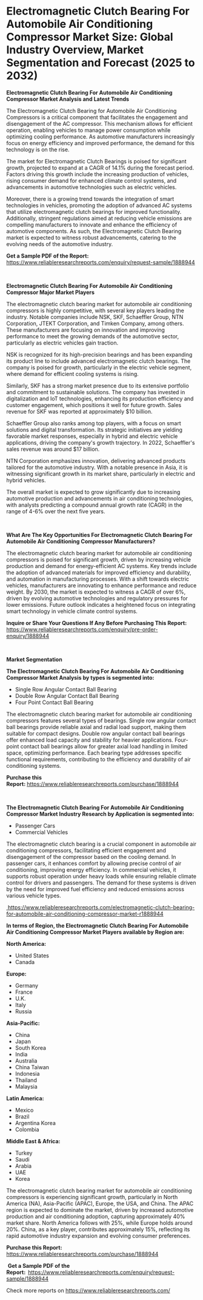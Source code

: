 <p><h1>Electromagnetic Clutch Bearing For Automobile Air Conditioning Compressor Market Size: Global Industry Overview, Market Segmentation and Forecast (2025 to 2032)</h1></p><p><strong>Electromagnetic Clutch Bearing For Automobile Air Conditioning Compressor Market Analysis and Latest Trends</strong></p>
<p><p>The Electromagnetic Clutch Bearing for Automobile Air Conditioning Compressors is a critical component that facilitates the engagement and disengagement of the AC compressor. This mechanism allows for efficient operation, enabling vehicles to manage power consumption while optimizing cooling performance. As automotive manufacturers increasingly focus on energy efficiency and improved performance, the demand for this technology is on the rise.</p><p>The market for Electromagnetic Clutch Bearings is poised for significant growth, projected to expand at a CAGR of 14.1% during the forecast period. Factors driving this growth include the increasing production of vehicles, rising consumer demand for enhanced climate control systems, and advancements in automotive technologies such as electric vehicles. </p><p>Moreover, there is a growing trend towards the integration of smart technologies in vehicles, promoting the adoption of advanced AC systems that utilize electromagnetic clutch bearings for improved functionality. Additionally, stringent regulations aimed at reducing vehicle emissions are compelling manufacturers to innovate and enhance the efficiency of automotive components. As such, the Electromagnetic Clutch Bearing market is expected to witness robust advancements, catering to the evolving needs of the automotive industry.</p></p>
<p><strong>Get a Sample PDF of the Report:&nbsp;</strong> <a href="https://www.reliableresearchreports.com/enquiry/request-sample/1888944?utm_campaign=2009&utm_medium=2&utm_source=Github&utm_content=ia&utm_term=14012025&utm_id=electromagnetic-clutch-bearing-for-automobile-air-conditioning-compressor">https://www.reliableresearchreports.com/enquiry/request-sample/1888944</a></p>
<p>&nbsp;</p>
<p><strong>Electromagnetic Clutch Bearing For Automobile Air Conditioning Compressor Major Market Players</strong></p>
<p><p>The electromagnetic clutch bearing market for automobile air conditioning compressors is highly competitive, with several key players leading the industry. Notable companies include NSK, SKF, Schaeffler Group, NTN Corporation, JTEKT Corporation, and Timken Company, among others. These manufacturers are focusing on innovation and improving performance to meet the growing demands of the automotive sector, particularly as electric vehicles gain traction.</p><p>NSK is recognized for its high-precision bearings and has been expanding its product line to include advanced electromagnetic clutch bearings. The company is poised for growth, particularly in the electric vehicle segment, where demand for efficient cooling systems is rising. </p><p>Similarly, SKF has a strong market presence due to its extensive portfolio and commitment to sustainable solutions. The company has invested in digitalization and IoT technologies, enhancing its production efficiency and customer engagement, which positions it well for future growth. Sales revenue for SKF was reported at approximately $10 billion.</p><p>Schaeffler Group also ranks among top players, with a focus on smart solutions and digital transformation. Its strategic initiatives are yielding favorable market responses, especially in hybrid and electric vehicle applications, driving the company's growth trajectory. In 2022, Schaeffler's sales revenue was around $17 billion.</p><p>NTN Corporation emphasizes innovation, delivering advanced products tailored for the automotive industry. With a notable presence in Asia, it is witnessing significant growth in its market share, particularly in electric and hybrid vehicles.</p><p>The overall market is expected to grow significantly due to increasing automotive production and advancements in air conditioning technologies, with analysts predicting a compound annual growth rate (CAGR) in the range of 4-6% over the next five years.</p></p>
<p>&nbsp;</p>
<p><strong>What Are The Key Opportunities For Electromagnetic Clutch Bearing For Automobile Air Conditioning Compressor Manufacturers?</strong></p>
<p><p>The electromagnetic clutch bearing market for automobile air conditioning compressors is poised for significant growth, driven by increasing vehicle production and demand for energy-efficient AC systems. Key trends include the adoption of advanced materials for improved efficiency and durability, and automation in manufacturing processes. With a shift towards electric vehicles, manufacturers are innovating to enhance performance and reduce weight. By 2030, the market is expected to witness a CAGR of over 6%, driven by evolving automotive technologies and regulatory pressures for lower emissions. Future outlook indicates a heightened focus on integrating smart technology in vehicle climate control systems.</p></p>
<p><strong>Inquire or Share Your Questions If Any Before Purchasing This Report:</strong> <a href="https://www.reliableresearchreports.com/enquiry/pre-order-enquiry/1888944?utm_campaign=2009&utm_medium=2&utm_source=Github&utm_content=ia&utm_term=14012025&utm_id=electromagnetic-clutch-bearing-for-automobile-air-conditioning-compressor">https://www.reliableresearchreports.com/enquiry/pre-order-enquiry/1888944</a></p>
<p>&nbsp;</p>
<p><strong>Market Segmentation</strong></p>
<p><strong>The Electromagnetic Clutch Bearing For Automobile Air Conditioning Compressor Market Analysis by types is segmented into:</strong></p>
<p><ul><li>Single Row Angular Contact Ball Bearing</li><li>Double Row Angular Contact Ball Bearing</li><li>Four Point Contact Ball Bearing</li></ul></p>
<p><p>The electromagnetic clutch bearing market for automobile air conditioning compressors features several types of bearings. Single row angular contact ball bearings provide reliable axial and radial load support, making them suitable for compact designs. Double row angular contact ball bearings offer enhanced load capacity and stability for heavier applications. Four-point contact ball bearings allow for greater axial load handling in limited space, optimizing performance. Each bearing type addresses specific functional requirements, contributing to the efficiency and durability of air conditioning systems.</p></p>
<p><strong>Purchase this Report:&nbsp;</strong><a href="https://www.reliableresearchreports.com/purchase/1888944?utm_campaign=2009&utm_medium=2&utm_source=Github&utm_content=ia&utm_term=14012025&utm_id=electromagnetic-clutch-bearing-for-automobile-air-conditioning-compressor">https://www.reliableresearchreports.com/purchase/1888944</a></p>
<p>&nbsp;</p>
<p><strong>The Electromagnetic Clutch Bearing For Automobile Air Conditioning Compressor Market Industry Research by Application is segmented into:</strong></p>
<p><ul><li>Passenger Cars</li><li>Commercial Vehicles</li></ul></p>
<p><p>The electromagnetic clutch bearing is a crucial component in automobile air conditioning compressors, facilitating efficient engagement and disengagement of the compressor based on the cooling demand. In passenger cars, it enhances comfort by allowing precise control of air conditioning, improving energy efficiency. In commercial vehicles, it supports robust operation under heavy loads while ensuring reliable climate control for drivers and passengers. The demand for these systems is driven by the need for improved fuel efficiency and reduced emissions across various vehicle types.</p></p>
<p><a href="https://www.reliableresearchreports.com/electromagnetic-clutch-bearing-for-automobile-air-conditioning-compressor-market-r1888944?utm_campaign=2009&utm_medium=2&utm_source=Github&utm_content=ia&utm_term=14012025&utm_id=electromagnetic-clutch-bearing-for-automobile-air-conditioning-compressor">&nbsp;https://www.reliableresearchreports.com/electromagnetic-clutch-bearing-for-automobile-air-conditioning-compressor-market-r1888944</a></p>
<p><strong>In terms of Region, the Electromagnetic Clutch Bearing For Automobile Air Conditioning Compressor Market Players available by Region are:</strong></p>
<p>
    <p> <strong> North America: </strong>
        <ul>
            <li>United States</li>
            <li>Canada</li>
        </ul>
        </p> 
    <p> <strong> Europe: </strong>
        <ul>
            <li>Germany</li>
            <li>France</li>
            <li>U.K.</li>
            <li>Italy</li>
            <li>Russia</li>
        </ul>
        </p> 
    <p> <strong> Asia-Pacific: </strong>
        <ul>
            <li>China</li>
            <li>Japan</li>
            <li>South Korea</li>
            <li>India</li>
            <li>Australia</li>
            <li>China Taiwan</li>
            <li>Indonesia</li>
            <li>Thailand</li>
            <li>Malaysia</li>
        </ul>
        </p> 
    <p> <strong> Latin America: </strong>
        <ul>
            <li>Mexico</li>
            <li>Brazil</li>
            <li>Argentina Korea</li>
            <li>Colombia</li>
        </ul>
        </p> 
    <p> <strong> Middle East & Africa: </strong>
        <ul>
            <li>Turkey</li>
            <li>Saudi</li>
            <li>Arabia</li>
            <li>UAE</li>
            <li>Korea</li>
        </ul>
    </p>
    </p>
<p><p>The electromagnetic clutch bearing market for automobile air conditioning compressors is experiencing significant growth, particularly in North America (NA), Asia-Pacific (APAC), Europe, the USA, and China. The APAC region is expected to dominate the market, driven by increased automotive production and air conditioning adoption, capturing approximately 40% market share. North America follows with 25%, while Europe holds around 20%. China, as a key player, contributes approximately 15%, reflecting its rapid automotive industry expansion and evolving consumer preferences.</p></p>
<p><strong>Purchase this Report: </strong><a href="https://www.reliableresearchreports.com/purchase/1888944?utm_campaign=2009&utm_medium=2&utm_source=Github&utm_content=ia&utm_term=14012025&utm_id=electromagnetic-clutch-bearing-for-automobile-air-conditioning-compressor">https://www.reliableresearchreports.com/purchase/1888944</a></p>
<p>&nbsp;<strong>Get a Sample PDF of the Report:&nbsp;&nbsp;</strong><a href="https://www.reliableresearchreports.com/enquiry/request-sample/1888944?utm_campaign=2009&utm_medium=2&utm_source=Github&utm_content=ia&utm_term=14012025&utm_id=electromagnetic-clutch-bearing-for-automobile-air-conditioning-compressor">https://www.reliableresearchreports.com/enquiry/request-sample/1888944</a></p>
<p><strong></strong></p>
<p>Check more reports on <a href="https://www.reliableresearchreports.com/?utm_campaign=2009&utm_medium=2&utm_source=Github&utm_content=ia&utm_term=14012025&utm_id=electromagnetic-clutch-bearing-for-automobile-air-conditioning-compressor">https://www.reliableresearchreports.com/</a></p>